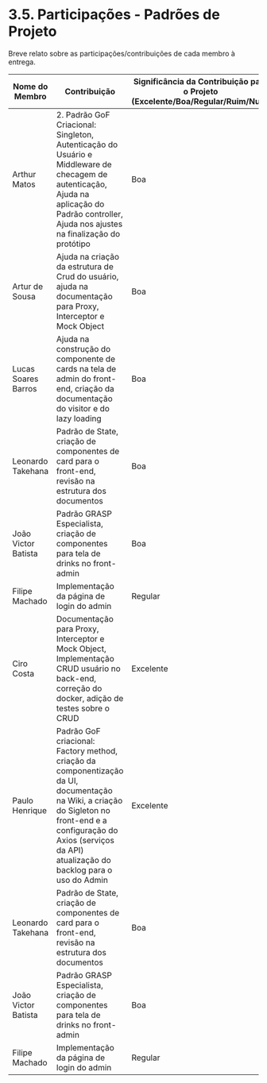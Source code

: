 # 3.5. Participações - Padrões de Projeto

Breve relato sobre as participações/contribuições de cada membro à entrega. 

|Nome do Membro | Contribuição | Significância da Contribuição para o Projeto (Excelente/Boa/Regular/Ruim/Nula) |
| -- | -- | -- |
| Arthur Matos  | 2. Padrão GoF Criacional: Singleton, Autenticação do Usuário e Middleware de checagem de autenticação, Ajuda na aplicação do Padrão controller, Ajuda nos ajustes na finalização do protótipo | Boa |
| Artur de Sousa  | Ajuda na criação da estrutura de Crud do usuário, ajuda na documentação para Proxy, Interceptor e Mock Object | Boa |
| Lucas Soares Barros | Ajuda na construção do componente de cards na tela de admin do front-end, criação da documentação do visitor e do lazy loading| Boa |
| Leonardo Takehana  | Padrão de State, criação de componentes de card para o front-end, revisão na estrutura dos documentos | Boa |
| João Victor Batista  | Padrão GRASP Especialista, criação de componentes para tela de drinks no front-admin | Boa |
| Filipe Machado | Implementação da página de login do admin | Regular |
| Ciro Costa | Documentação para Proxy, Interceptor e Mock Object, Implementação CRUD usuário no back-end, correção do docker, adição de testes sobre o CRUD | Excelente |
| Paulo Henrique  | Padrão GoF criacional: Factory method, criação da componentização da UI, documentação na Wiki, a criação do Sigleton no front-end e a configuração do Axios (serviços da API) atualização do backlog para o uso do Admin| Excelente |
| Leonardo Takehana  | Padrão de State, criação de componentes de card para o front-end, revisão na estrutura dos documentos | Boa |
| João Victor Batista  | Padrão GRASP Especialista, criação de componentes para tela de drinks no front-admin | Boa |
| Filipe Machado | Implementação da página de login do admin | Regular |

